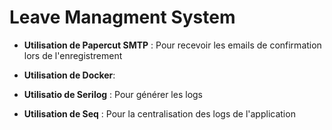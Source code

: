 # Leave Managment System 


- **Utilisation de Papercut SMTP** : Pour recevoir les emails de confirmation lors de l'enregistrement

- **Utilisation de Docker**:

- **Utilisatio de Serilog** : Pour générer les logs

- **Utilisation de Seq** : Pour la centralisation des logs de l'application 


